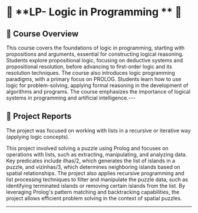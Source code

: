 # 🌟 **LP- Logic in Programming ** 🌟

## 📌 **Course Overview**
This course covers the foundations of logic in programming, starting with propositions and arguments, essential for constructing logical reasoning. Students explore propositional logic, focusing on deductive systems and propositional resolution, before advancing to first-order logic and its resolution techniques. The course also introduces logic programming paradigms, with a primary focus on PROLOG. Students learn how to use logic for problem-solving, applying formal reasoning in the development of algorithms and programs. The course emphasizes the importance of logical systems in programming and artificial intelligence.---

## 📑 **Project Reports**
The project was focused on working with lists in a recursive or iterative way (applying logic concepts). 

This project involved solving a puzzle using Prolog and focuses on operations with lists, such as extracting, manipulating, and analyzing data. Key predicates include ilhas/2, which generates the list of islands in a puzzle, and vizinhas/3, which determines neighboring islands based on spatial relationships. The project also applies recursive programming and list processing techniques to filter and manipulate the puzzle data, such as identifying terminated islands or removing certain islands from the list. By leveraging Prolog's pattern matching and backtracking capabilities, the project allows efficient problem solving in the context of spatial puzzles.

---
